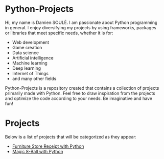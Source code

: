 # Python-Projects

Hi, my name is Damien SOULÉ. I am passionate about Python programming in general. I enjoy diversifying my projects by using frameworks, packages or libraries that meet specific needs, whether it is for:

- Web development
- Game creation
- Data science
- Artificial intelligence
- Machine learning
- Deep learning
- Internet of Things
- and many other fields

Python-Projects is a repository created that contains a collection of projects primarily made with Python. Feel free to draw inspiration from the projects and optimize the code according to your needs. Be imaginative and have fun!

# Projects

Below is a list of projects that will be categorized as they appear:

- [Furniture Store Receipt with Python](https://github.com/developpeurpython/python-projects/tree/main/furniture-store-receipt-with-python)
- [Magic 8-Ball with Python](https://github.com/developpeurpython/python-projects/tree/main/magic-8-ball-with-python)
 
